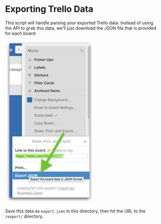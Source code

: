 # Exporting Trello Data

This script will handle parsing your exported Trello data. Instead of using the API to grab this data, we'll just download the JSON file that is provided for each board:

![Screenshot of Trello export options](../img/trello3.jpg)

Save this data as `export.json` in this directory, then hit the URL to the `/export/` directory.